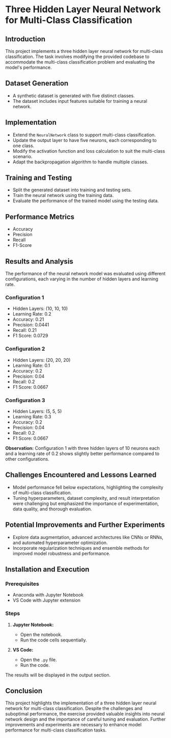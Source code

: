# Three Hidden Layer Neural Network for Multi-Class Classification

## Introduction
This project implements a three hidden layer neural network for multi-class classification. The task involves modifying the provided codebase to accommodate the multi-class classification problem and evaluating the model's performance.

## Dataset Generation
- A synthetic dataset is generated with five distinct classes.
- The dataset includes input features suitable for training a neural network.

## Implementation
- Extend the `NeuralNetwork` class to support multi-class classification.
- Update the output layer to have five neurons, each corresponding to one class.
- Modify the activation function and loss calculation to suit the multi-class scenario.
- Adapt the backpropagation algorithm to handle multiple classes.

## Training and Testing
- Split the generated dataset into training and testing sets.
- Train the neural network using the training data.
- Evaluate the performance of the trained model using the testing data.

## Performance Metrics
- Accuracy
- Precision
- Recall
- F1-Score

## Results and Analysis
The performance of the neural network model was evaluated using different configurations, each varying in the number of hidden layers and learning rate.

### Configuration 1
- Hidden Layers: (10, 10, 10)
- Learning Rate: 0.2
- Accuracy: 0.21
- Precision: 0.0441
- Recall: 0.21
- F1 Score: 0.0729

### Configuration 2
- Hidden Layers: (20, 20, 20)
- Learning Rate: 0.1
- Accuracy: 0.2
- Precision: 0.04
- Recall: 0.2
- F1 Score: 0.0667

### Configuration 3
- Hidden Layers: (5, 5, 5)
- Learning Rate: 0.3
- Accuracy: 0.2
- Precision: 0.04
- Recall: 0.2
- F1 Score: 0.0667

**Observation:** Configuration 1 with three hidden layers of 10 neurons each and a learning rate of 0.2 shows slightly better performance compared to other configurations.

## Challenges Encountered and Lessons Learned
- Model performance fell below expectations, highlighting the complexity of multi-class classification.
- Tuning hyperparameters, dataset complexity, and result interpretation were challenging but emphasized the importance of experimentation, data quality, and thorough evaluation.

## Potential Improvements and Further Experiments
- Explore data augmentation, advanced architectures like CNNs or RNNs, and automated hyperparameter optimization.
- Incorporate regularization techniques and ensemble methods for improved model robustness and performance.

## Installation and Execution

### Prerequisites
- Anaconda with Jupyter Notebook
- VS Code with Jupyter extension

### Steps

1. **Jupyter Notebook:**
    - Open the notebook.
    - Run the code cells sequentially.

2. **VS Code:**
    - Open the `.py` file.
    - Run the code.

The results will be displayed in the output section.

## Conclusion
This project highlights the implementation of a three hidden layer neural network for multi-class classification. Despite the challenges and suboptimal performance, the exercise provided valuable insights into neural network design and the importance of careful tuning and evaluation. Further improvements and experiments are necessary to enhance model performance for multi-class classification tasks.
